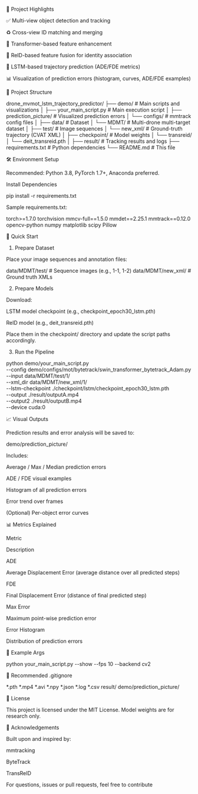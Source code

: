 📆 Project Highlights

✅ Multi-view object detection and tracking

♻️ Cross-view ID matching and merging

🧠 Transformer-based feature enhancement

👤 ReID-based feature fusion for identity association

🔮 LSTM-based trajectory prediction (ADE/FDE metrics)

📊 Visualization of prediction errors (histogram, curves, ADE/FDE examples)

📁 Project Structure

drone_mvmot_lstm_trajectory_predictor/
├── demo/                                # Main scripts and visualizations
│   ├── your_main_script.py              # Main execution script
│   ├── prediction_picture/              # Visualized prediction errors
│   └── configs/                         # mmtrack config files
│
├── data/                                # Dataset
│   └── MDMT/                            # Multi-drone multi-target dataset
│       ├── test/                        # Image sequences
│       └── new_xml/                     # Ground-truth trajectory (CVAT XML)
│
├── checkpoint/                          # Model weights
│   └── transreid/
│       └── deit_transreid.pth
│
├── result/                              # Tracking results and logs
├── requirements.txt                     # Python dependencies
└── README.md                            # This file

🛠️ Environment Setup

Recommended: Python 3.8, PyTorch 1.7+, Anaconda preferred.

Install Dependencies

pip install -r requirements.txt

Sample requirements.txt:

torch>=1.7.0
torchvision
mmcv-full==1.5.0
mmdet==2.25.1
mmtrack==0.12.0
opencv-python
numpy
matplotlib
scipy
Pillow

🚀 Quick Start

1. Prepare Dataset

Place your image sequences and annotation files:

data/MDMT/test/       # Sequence images (e.g., 1-1, 1-2)
data/MDMT/new_xml/    # Ground truth XMLs

2. Prepare Models

Download:

LSTM model checkpoint (e.g., checkpoint_epoch30_lstm.pth)

ReID model (e.g., deit_transreid.pth)

Place them in the checkpoint/ directory and update the script paths accordingly.

3. Run the Pipeline

python demo/your_main_script.py \
  --config demo/configs/mot/bytetrack/swin_transformer_bytetrack_Adam.py \
  --input data/MDMT/test/1/ \
  --xml_dir data/MDMT/new_xml/1/ \
  --lstm-checkpoint ./checkpoint/lstm/checkpoint_epoch30_lstm.pth \
  --output ./result/outputA.mp4 \
  --output2 ./result/outputB.mp4 \
  --device cuda:0

📈 Visual Outputs

Prediction results and error analysis will be saved to:

demo/prediction_picture/

Includes:

Average / Max / Median prediction errors

ADE / FDE visual examples

Histogram of all prediction errors

Error trend over frames

(Optional) Per-object error curves

📊 Metrics Explained

Metric

Description

ADE

Average Displacement Error (average distance over all predicted steps)

FDE

Final Displacement Error (distance of final predicted step)

Max Error

Maximum point-wise prediction error

Error Histogram

Distribution of prediction errors

📆 Example Args

python your_main_script.py --show --fps 10 --backend cv2

📄 Recommended .gitignore

*.pth
*.mp4
*.avi
*.npy
*.json
*.log
*.csv
result/
demo/prediction_picture/

📓 License

This project is licensed under the MIT License. Model weights are for research only.

🙌 Acknowledgements

Built upon and inspired by:

mmtracking

ByteTrack

TransReID

For questions, issues or pull requests, feel free to contribute
